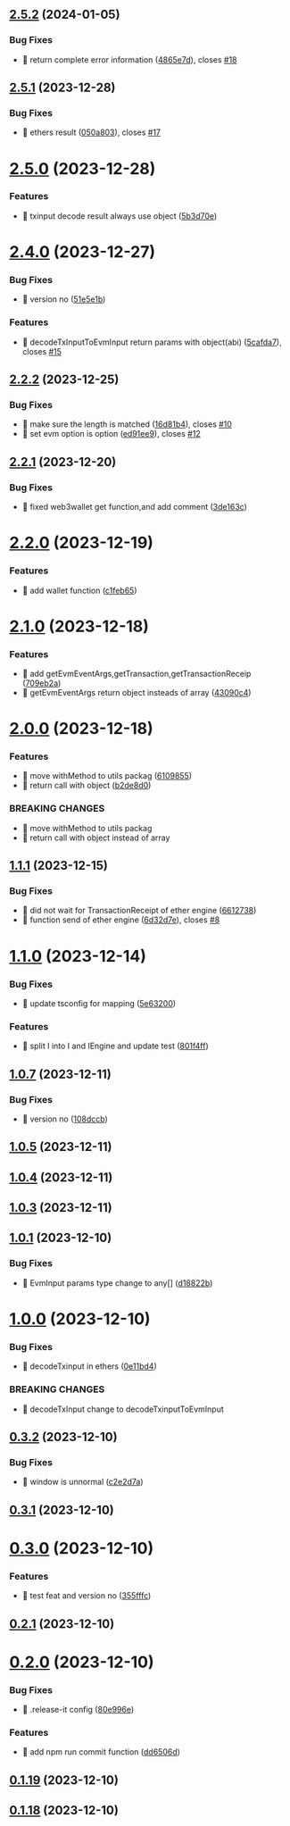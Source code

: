 

## [2.5.2](https://github.com/unipackage/net/compare/v2.5.1...v2.5.2) (2024-01-05)


### Bug Fixes

* 🐛 return complete error information ([4865e7d](https://github.com/unipackage/net/commit/4865e7ddcc787b3c087958a56f465599ab7dda2e)), closes [#18](https://github.com/unipackage/net/issues/18)

## [2.5.1](https://github.com/unipackage/net/compare/v2.5.0...v2.5.1) (2023-12-28)


### Bug Fixes

* 🐛 ethers result ([050a803](https://github.com/unipackage/net/commit/050a8032c5208577816960e1226db486bf6f145f)), closes [#17](https://github.com/unipackage/net/issues/17)

# [2.5.0](https://github.com/unipackage/net/compare/v2.4.0...v2.5.0) (2023-12-28)


### Features

* 🎸 txinput decode result always use object ([5b3d70e](https://github.com/unipackage/net/commit/5b3d70e7a289c2b3807bf6b63b497e546e6f1c8f))

# [2.4.0](https://github.com/unipackage/net/compare/v2.2.2...v2.4.0) (2023-12-27)


### Bug Fixes

* 🐛 version no ([51e5e1b](https://github.com/unipackage/net/commit/51e5e1b1b47a97d007bd4d555fc9664678e104da))


### Features

* 🎸 decodeTxInputToEvmInput return params with object(abi) ([5cafda7](https://github.com/unipackage/net/commit/5cafda7b4042429a05db68393b49e797454747e8)), closes [#15](https://github.com/unipackage/net/issues/15)

## [2.2.2](https://github.com/unipackage/net/compare/v2.2.1...v2.2.2) (2023-12-25)


### Bug Fixes

* 🐛 make sure the length is matched ([16d81b4](https://github.com/unipackage/net/commit/16d81b4b4d5eec9ea69120f0488a2295dc98dae3)), closes [#10](https://github.com/unipackage/net/issues/10)
* 🐛 set evm option is option ([ed91ee9](https://github.com/unipackage/net/commit/ed91ee9eb03302c9466611759ffa6295a12e29af)), closes [#12](https://github.com/unipackage/net/issues/12)

## [2.2.1](https://github.com/unipackage/net/compare/v2.2.0...v2.2.1) (2023-12-20)


### Bug Fixes

* 🐛 fixed web3wallet get function,and add comment ([3de163c](https://github.com/unipackage/net/commit/3de163c477f79fb7ba9b5411161892611a86db4f))

# [2.2.0](https://github.com/unipackage/net/compare/v2.1.0...v2.2.0) (2023-12-19)


### Features

* 🎸 add wallet function ([c1feb65](https://github.com/unipackage/net/commit/c1feb657476e32028e1a9fc335cd7f7b1bae088c))

# [2.1.0](https://github.com/unipackage/net/compare/v2.0.0...v2.1.0) (2023-12-18)


### Features

* 🎸 add getEvmEventArgs,getTransaction,getTransactionReceip ([709eb2a](https://github.com/unipackage/net/commit/709eb2ac0623138d31df4e6286292b3ce36274dc))
* 🎸 getEvmEventArgs return object insteads of array ([43090c4](https://github.com/unipackage/net/commit/43090c4f362070a66bec15107349486ffc249f2c))

# [2.0.0](https://github.com/unipackage/net/compare/v1.1.1...v2.0.0) (2023-12-18)


### Features

* 🎸 move withMethod to utils packag ([6109855](https://github.com/unipackage/net/commit/6109855061a920710fc743efccae4f433f39b087))
* 🎸 return call with object ([b2de8d0](https://github.com/unipackage/net/commit/b2de8d0ec22a1b99c1b9b5b69f2d1809deed5ecf))


### BREAKING CHANGES

* 🧨 move withMethod to utils packag
* 🧨 return call with object instead of array

## [1.1.1](https://github.com/unipackage/net/compare/v1.1.0...v1.1.1) (2023-12-15)


### Bug Fixes

* 🐛 did not wait for TransactionReceipt of ether engine ([6612738](https://github.com/unipackage/net/commit/661273888e1b4f3bc0b54ef40d5118081c7bb42c))
* 🐛 function send of ether engine ([6d32d7e](https://github.com/unipackage/net/commit/6d32d7e550b4399e028ee03064e4afdea95774fa)), closes [#8](https://github.com/unipackage/net/issues/8)

# [1.1.0](https://github.com/unipackage/net/compare/v1.0.7...v1.1.0) (2023-12-14)


### Bug Fixes

* 🐛 update tsconfig for mapping ([5e63200](https://github.com/unipackage/net/commit/5e63200299e884b32c76c3f212fec964d58123dd))


### Features

* 🎸 split I into I and IEngine and update test ([801f4ff](https://github.com/unipackage/net/commit/801f4ff60556a56a2a4b70378e1e4990efefaf90))

## [1.0.7](https://github.com/unipackage/net/compare/v1.0.5...v1.0.7) (2023-12-11)


### Bug Fixes

* 🐛 version no ([108dccb](https://github.com/unipackage/net/commit/108dccbf72822b73522595105a1158311a83b038))

## [1.0.5](https://github.com/unipackage/net/compare/v1.0.4...v1.0.5) (2023-12-11)

## [1.0.4](https://github.com/unipackage/net/compare/v1.0.3...v1.0.4) (2023-12-11)

## [1.0.3](https://github.com/unipackage/net/compare/v1.0.1...v1.0.3) (2023-12-11)

## [1.0.1](https://github.com/unipackage/net/compare/v1.0.0...v1.0.1) (2023-12-10)


### Bug Fixes

* 🐛 EvmInput params type change to any[] ([d18822b](https://github.com/unipackage/net/commit/d18822b2b04eb8fc06a36e94536d2ec8074b2598))

# [1.0.0](https://github.com/unipackage/net/compare/v0.3.2...v1.0.0) (2023-12-10)


### Bug Fixes

* 🐛 decodeTxinput in ethers ([0e11bd4](https://github.com/unipackage/net/commit/0e11bd461c36402f26a5571fdc54db510c5352fd))


### BREAKING CHANGES

* 🧨 decodeTxInput change to decodeTxinputToEvmInput

## [0.3.2](https://github.com/unipackage/net/compare/v0.3.1...v0.3.2) (2023-12-10)


### Bug Fixes

* 🐛 window is unnormal ([c2e2d7a](https://github.com/unipackage/net/commit/c2e2d7ab5edd1c144ec67944509a9b036c0f2719))

## [0.3.1](https://github.com/unipackage/net/compare/v0.3.0...v0.3.1) (2023-12-10)

# [0.3.0](https://github.com/unipackage/net/compare/v0.2.1...v0.3.0) (2023-12-10)


### Features

* 🎸 test feat and version no ([355fffc](https://github.com/unipackage/net/commit/355fffc650ec9da5893001f0850912509e101967))

## [0.2.1](https://github.com/unipackage/net/compare/v0.2.0...v0.2.1) (2023-12-10)

# [0.2.0](https://github.com/unipackage/net/compare/v0.1.19...v0.2.0) (2023-12-10)


### Bug Fixes

* 🐛 .release-it config ([80e996e](https://github.com/unipackage/net/commit/80e996e7cae39d7d5e8846b49ba4cee596c99525))


### Features

* 🎸 add npm run commit function ([dd6506d](https://github.com/unipackage/net/commit/dd6506d6c4a536bb7675ae3926a2fb3d8ae32ff0))

## [0.1.19](https://github.com/unipackage/net/compare/v0.1.18...v0.1.19) (2023-12-10)

## [0.1.18](https://github.com/unipackage/net/compare/v0.1.9...v0.1.18) (2023-12-10)
